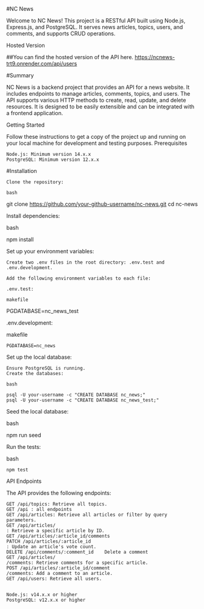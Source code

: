 #NC News

Welcome to NC News! This project is a RESTful API built using Node.js, Express.js, and PostgreSQL. It serves news articles, topics, users, and comments, and supports CRUD operations.

Hosted Version

##You can find the hosted version of the API here.
https://ncnews-trt9.onrender.com/api/users

#Summary

NC News is a backend project that provides an API for a news website. It includes endpoints to manage articles, comments, topics, and users. The API supports various HTTP methods to create, read, update, and delete resources. It is designed to be easily extensible and can be integrated with a frontend application.

Getting Started

Follow these instructions to get a copy of the project up and running on your local machine for development and testing purposes.
Prerequisites

    Node.js: Minimum version 14.x.x
    PostgreSQL: Minimum version 12.x.x

#Installation

    Clone the repository:

    bash

git clone https://github.com/your-github-username/nc-news.git
cd nc-news

Install dependencies:

bash

npm install

Set up your environment variables:

    Create two .env files in the root directory: .env.test and .env.development.

    Add the following environment variables to each file:

    .env.test:

    makefile

PGDATABASE=nc_news_test

.env.development:

makefile

    PGDATABASE=nc_news

Set up the local database:

    Ensure PostgreSQL is running.
    Create the databases:

    bash

    psql -U your-username -c "CREATE DATABASE nc_news;"
    psql -U your-username -c "CREATE DATABASE nc_news_test;"

Seed the local database:

bash

npm run seed

Run the tests:

bash

    npm test

API Endpoints

The API provides the following endpoints:

    GET /api/topics: Retrieve all topics.
    GET /api : all endpoints
    GET /api/articles: Retrieve all articles or filter by query parameters.
    GET /api/articles/
    : Retrieve a specific article by ID.
    GET /api/articles/:article_id/comments
    PATCH /api/articles/:article_id
    : Update an article's vote count.
    DELETE /api/comments/:comment_id    Delete a comment
    GET /api/articles/
    /comments: Retrieve comments for a specific article.
    POST /api/articles/:article_id/comment
    /comments: Add a comment to an article.
    GET /api/users: Retrieve all users.


    Node.js: v14.x.x or higher
    PostgreSQL: v12.x.x or higher
